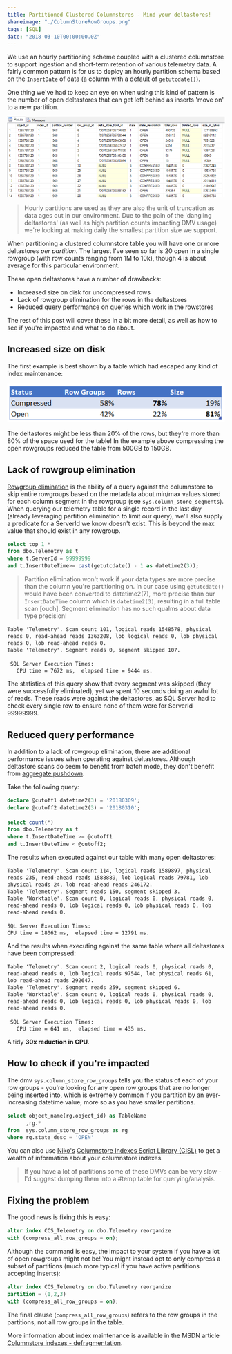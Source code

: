 ```yaml
---
title: Partitioned Clustered Columnstores - Mind your deltastores!
shareimage: "./ColumnStoreRowGroups.png"
tags: [SQL]
date: "2018-03-10T00:00:00.0Z"
---
```


We use an hourly partitioning scheme coupled with a clustered columnstore to support ingestion and short-term retention of various telemetry data. A fairly common pattern is for us to deploy an hourly partition schema based on the `InsertDate` of data (a column with a default of `getutcdate()`).

One thing we've had to keep an eye on when using this kind of pattern is the number of open deltastores that can get left behind as inserts 'move on' to a new partition.

![sys.column_store_row_groups](./ColumnStoreRowGroups.png)

> Hourly partitions are used as they are also the unit of truncation as data ages out in our environment. Due to the pain of the 'dangling deltastores' (as well as high partition counts impacting DMV usage) we're looking at making daily the smallest partition size we support.

When partitioning a clustered columnstore table you will have one or more deltastores _per partition_. The largest I've seen so far is 20 open in a single rowgroup (with row counts ranging from 1M to 10k), though 4 is about average for this particular environment.

These open deltastores have a number of drawbacks:

- Increased size on disk for uncompressed rows
- Lack of rowgroup elimination for the rows in the deltastores
- Reduced query performance on queries which work in the rowstores

The rest of this post will cover these in a bit more detail, as well as how to see if you're impacted and what to do about.

<!--more-->

## Increased size on disk

The first example is best shown by a table which had escaped any kind of index maintenance:

![Impact of deltastores](./RowGroups.png)

The deltastores might be less than 20% of the rows, but they're more than 80% of the space used for the table! In the example above compressing the open rowgroups reduced the table from 500GB to 150GB.

## Lack of rowgroup elimination

[Rowgroup elimination](https://blogs.msdn.microsoft.com/sql_server_team/columnstore-index-performance-rowgroup-elimination/) is the ability of a query against the columnstore to skip entire rowgroups based on the metadata about min/max values stored for each column segment in the rowgroup (see `sys.column_store_segments`). When querying our telemetry table for a single record in the last day (already leveraging partition elimination to limit our query), we'll also supply a predicate for a ServerId we know doesn't exist. This is beyond the max value that should exist in any rowgroup.

```sql
select top 1 *
from dbo.Telemetry as t
where t.ServerId = 99999999
and t.InsertDateTime>= cast(getutcdate() - 1 as datetime2(3));
```

> Partition elimination won't work if your data types are more precise than the column you're partitioning on. In our case using `getutcdate()` would have been converted to datetime2(7), more precise than our `InsertDateTime` column which is `datetime2(3)`, resulting in a full table scan [ouch]. Segment elimination has no such qualms about data type precision!

```
Table 'Telemetry'. Scan count 101, logical reads 1548578, physical reads 0, read-ahead reads 1363208, lob logical reads 0, lob physical reads 0, lob read-ahead reads 0.
Table 'Telemetry'. Segment reads 0, segment skipped 107.

 SQL Server Execution Times:
   CPU time = 7672 ms,  elapsed time = 9444 ms.
```

The statistics of this query show that every segment was skipped (they were successfully eliminated), yet we spent 10 seconds doing an awful lot of reads. These reads were against the deltastores, as SQL Server had to check every single row to ensure none of them were for ServerId 99999999.

## Reduced query performance

In addition to a lack of rowgroup elimination, there are additional performance issues when operating against deltastores. Although deltastore scans do seem to benefit from batch mode, they don't benefit from [aggregate pushdown](https://blogs.msdn.microsoft.com/sql_server_team/columnstore-index-performance-sql-server-2016-aggregate-pushdown/).

Take the following query:

```sql
declare @cutoff1 datetime2(3) = '20180309';
declare @cutoff2 datetime2(3) = '20180310';

select count(*)
from dbo.Telemetry as t
where t.InsertDateTime >= @cutoff1
and t.InsertDateTime < @cutoff2;
```

The results when executed against our table with many open deltastores:

```
Table 'Telemetry'. Scan count 114, logical reads 1589897, physical reads 235, read-ahead reads 1588889, lob logical reads 79781, lob physical reads 24, lob read-ahead reads 246172.
Table 'Telemetry'. Segment reads 150, segment skipped 3.
Table 'Worktable'. Scan count 0, logical reads 0, physical reads 0, read-ahead reads 0, lob logical reads 0, lob physical reads 0, lob read-ahead reads 0.

SQL Server Execution Times:
CPU time = 18062 ms,  elapsed time = 12791 ms.
```

And the results when executing against the same table where all deltastores have been compressed:

```
Table 'Telemetry'. Scan count 2, logical reads 0, physical reads 0, read-ahead reads 0, lob logical reads 97544, lob physical reads 61, lob read-ahead reads 292647.
Table 'Telemetry'. Segment reads 259, segment skipped 6.
Table 'Worktable'. Scan count 0, logical reads 0, physical reads 0, read-ahead reads 0, lob logical reads 0, lob physical reads 0, lob read-ahead reads 0.

 SQL Server Execution Times:
   CPU time = 641 ms,  elapsed time = 435 ms.
```

A tidy **30x reduction in CPU**.

## How to check if you're impacted

The dmv `sys.column_store_row_groups` tells you the status of each of your row groups - you're looking for any open row groups that are no longer being inserted into, which is extremely common if you partition by an ever-increasing datetime value, more so as you have smaller partitions.

```sql
select object_name(rg.object_id) as TableName
      ,rg.*
from  sys.column_store_row_groups as rg
where rg.state_desc = 'OPEN'
```

You can also use [Niko's](http://www.nikoport.com/) [Columnstore Indexes Script Library (CISL)](https://github.com/NikoNeugebauer/CISL) to get a wealth of information about your columnstore indexes.

> If you have a lot of partitions some of these DMVs can be very slow - I'd suggest dumping them into a #temp table for querying/analysis.

## Fixing the problem

The good news is fixing this is easy:

```sql
alter index CCS_Telemetry on dbo.Telemetry reorganize
with (compress_all_row_groups = on);
```

Although the command is easy, the impact to your system if you have a lot of open rowgroups might not be! You might instead opt to only compress a subset of partitions (much more typical if you have active partitions accepting inserts):

```sql
alter index CCS_Telemetry on dbo.Telemetry reorganize
partition = (1,2,3)
with (compress_all_row_groups = on);
```

The final clause (`compress_all_row_groups`) refers to the row groups in the partitions, not all row groups in the table.

More information about index maintenance is available in the MSDN article [Columnstore indexes - defragmentation](https://docs.microsoft.com/en-us/sql/relational-databases/indexes/columnstore-indexes-defragmentation).
